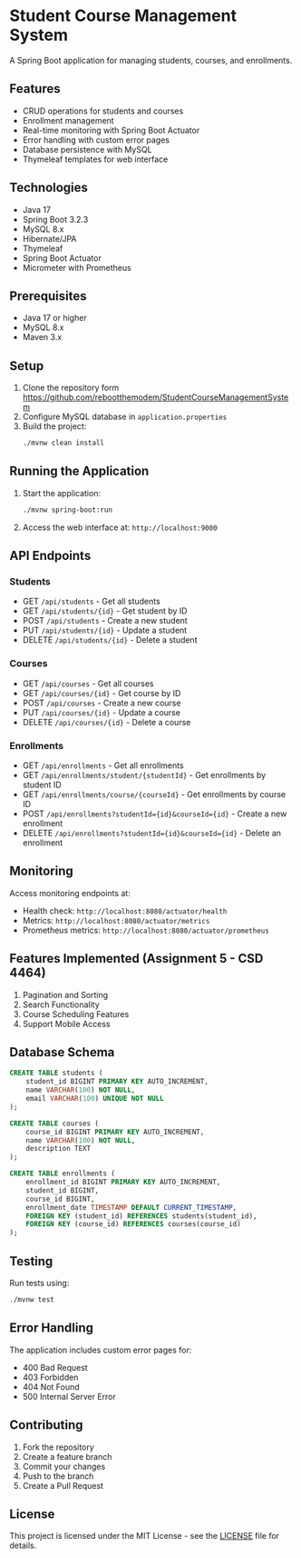 # Student Course Management System

A Spring Boot application for managing students, courses, and enrollments.

## Features

- CRUD operations for students and courses
- Enrollment management
- Real-time monitoring with Spring Boot Actuator
- Error handling with custom error pages
- Database persistence with MySQL
- Thymeleaf templates for web interface

## Technologies

- Java 17
- Spring Boot 3.2.3
- MySQL 8.x
- Hibernate/JPA
- Thymeleaf
- Spring Boot Actuator
- Micrometer with Prometheus

## Prerequisites

- Java 17 or higher
- MySQL 8.x
- Maven 3.x

## Setup

1. Clone the repository form https://github.com/rebootthemodem/StudentCourseManagementSystem
2. Configure MySQL database in `application.properties`
3. Build the project:
   ```bash
   ./mvnw clean install
   ```

## Running the Application

1. Start the application:
   ```bash
   ./mvnw spring-boot:run
   ```
2. Access the web interface at: `http://localhost:9000`

## API Endpoints

### Students
- GET `/api/students` - Get all students
- GET `/api/students/{id}` - Get student by ID
- POST `/api/students` - Create a new student
- PUT `/api/students/{id}` - Update a student
- DELETE `/api/students/{id}` - Delete a student

### Courses
- GET `/api/courses` - Get all courses
- GET `/api/courses/{id}` - Get course by ID
- POST `/api/courses` - Create a new course
- PUT `/api/courses/{id}` - Update a course
- DELETE `/api/courses/{id}` - Delete a course

### Enrollments
- GET `/api/enrollments` - Get all enrollments
- GET `/api/enrollments/student/{studentId}` - Get enrollments by student ID
- GET `/api/enrollments/course/{courseId}` - Get enrollments by course ID
- POST `/api/enrollments?studentId={id}&courseId={id}` - Create a new enrollment
- DELETE `/api/enrollments?studentId={id}&courseId={id}` - Delete an enrollment

## Monitoring

Access monitoring endpoints at:
- Health check: `http://localhost:8080/actuator/health`
- Metrics: `http://localhost:8080/actuator/metrics`
- Prometheus metrics: `http://localhost:8080/actuator/prometheus`

## Features Implemented (Assignment 5 - CSD 4464)

1. Pagination and Sorting  
4. Search Functionality  
14. Course Scheduling Features  
23. Support Mobile Access


## Database Schema

```sql
CREATE TABLE students (
    student_id BIGINT PRIMARY KEY AUTO_INCREMENT,
    name VARCHAR(100) NOT NULL,
    email VARCHAR(100) UNIQUE NOT NULL
);

CREATE TABLE courses (
    course_id BIGINT PRIMARY KEY AUTO_INCREMENT,
    name VARCHAR(100) NOT NULL,
    description TEXT
);

CREATE TABLE enrollments (
    enrollment_id BIGINT PRIMARY KEY AUTO_INCREMENT,
    student_id BIGINT,
    course_id BIGINT,
    enrollment_date TIMESTAMP DEFAULT CURRENT_TIMESTAMP,
    FOREIGN KEY (student_id) REFERENCES students(student_id),
    FOREIGN KEY (course_id) REFERENCES courses(course_id)
);
```

## Testing

Run tests using:
```bash
./mvnw test
```

## Error Handling

The application includes custom error pages for:
- 400 Bad Request
- 403 Forbidden
- 404 Not Found
- 500 Internal Server Error

## Contributing

1. Fork the repository
2. Create a feature branch
3. Commit your changes
4. Push to the branch
5. Create a Pull Request

## License

This project is licensed under the MIT License - see the [LICENSE](LICENSE) file for details. 